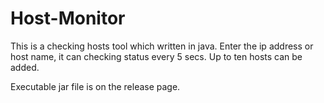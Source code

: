 # Host-Monitor
  This is a checking hosts tool which written in java.
  Enter the ip address or host name, it can checking status every 5 secs.
  Up to ten hosts can be added.

Executable jar file is on the release page.
